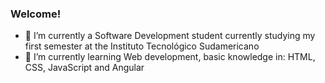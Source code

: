 ### Welcome!

- 🔭 I’m currently a Software Development student currently studying my first semester at the Instituto Tecnológico Sudamericano
- 🌱 I’m currently learning Web development, basic knowledge in: HTML, CSS, JavaScript and Angular
